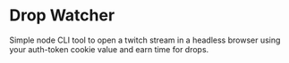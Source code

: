 # Drop Watcher

Simple node CLI tool to open a twitch stream in a headless browser using your auth-token cookie value and earn time for drops.